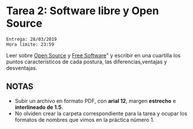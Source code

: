 # Tarea 2: Software libre y Open Source
````
Entrega: 28/03/2019
Hora límite: 23:59
````
Leer sobre [Open Source](https://opensource.org/osd) y [Free Software](https://www.gnu.org/philosophy/free-sw.en.html)" y escribir en una cuartilla los puntos característicos de cada postura, las diferencias,ventajas y desventajas.
## NOTAS 
* Subir un archivo en formato PDF, con **arial 12**, margen **estrecho** e **interlineado de 1.5**.
* No olviden crear la carpeta correspondiente para la tarea y ocupar los formatos de nombres que vimos en la práctica número 1.
